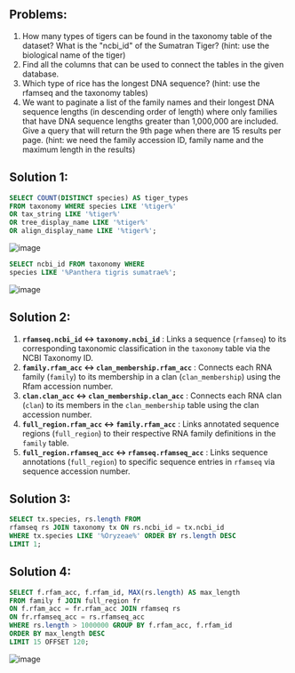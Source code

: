 ## Problems:
1. How many types of tigers can be found in the taxonomy table of the dataset? What is the "ncbi_id" of the Sumatran Tiger? (hint: use the biological name of the tiger)
2. Find all the columns that can be used to connect the tables in the given database.  
3. Which type of rice has the longest DNA sequence? (hint: use the rfamseq and the taxonomy tables)
4. We want to paginate a list of the family names and their longest DNA sequence lengths (in descending order of length) where only families that have DNA sequence lengths greater than 1,000,000 are included. Give a query that will return the 9th page when there are 15 results per page. (hint: we need the family accession ID, family name and the maximum length in the results)

## Solution 1: 
```sql
SELECT COUNT(DISTINCT species) AS tiger_types
FROM taxonomy WHERE species LIKE '%tiger%'
OR tax_string LIKE '%tiger%'
OR tree_display_name LIKE '%tiger%'
OR align_display_name LIKE '%tiger%';
```
 ![image](https://github.com/user-attachments/assets/70dcaf6c-f78f-4aa5-aaee-261f122d9186)

```sql
SELECT ncbi_id FROM taxonomy WHERE
species LIKE '%Panthera tigris sumatrae%';
```

![image](https://github.com/user-attachments/assets/8c5fb8e3-7733-4abe-81a9-909d015994fb)

## Solution 2:
1. **`rfamseq.ncbi_id` ↔ `taxonomy.ncbi_id`** : Links a sequence (`rfamseq`) to its corresponding taxonomic classification in the `taxonomy` table via the NCBI Taxonomy ID.
2. **`family.rfam_acc` ↔ `clan_membership.rfam_acc`** : Connects each RNA family (`family`) to its membership in a clan (`clan_membership`) using the Rfam accession number.
3. **`clan.clan_acc` ↔ `clan_membership.clan_acc`** : Connects each RNA clan (`clan`) to its members in the `clan_membership` table using the clan accession number.
4. **`full_region.rfam_acc` ↔ `family.rfam_acc`** : Links annotated sequence regions (`full_region`) to their respective RNA family definitions in the `family` table.
5. **`full_region.rfamseq_acc` ↔ `rfamseq.rfamseq_acc`** : Links sequence annotations (`full_region`) to specific sequence entries in `rfamseq` via sequence accession number.

## Solution 3:
```sql
SELECT tx.species, rs.length FROM
rfamseq rs JOIN taxonomy tx ON rs.ncbi_id = tx.ncbi_id
WHERE tx.species LIKE '%Oryzeae%' ORDER BY rs.length DESC 
LIMIT 1;
```

## Solution 4:
```sql
SELECT f.rfam_acc, f.rfam_id, MAX(rs.length) AS max_length
FROM family f JOIN full_region fr
ON f.rfam_acc = fr.rfam_acc JOIN rfamseq rs
ON fr.rfamseq_acc = rs.rfamseq_acc
WHERE rs.length > 1000000 GROUP BY f.rfam_acc, f.rfam_id
ORDER BY max_length DESC
LIMIT 15 OFFSET 120;
```
![image](https://github.com/user-attachments/assets/f0e81705-616e-44d4-902f-b7751687175c)

